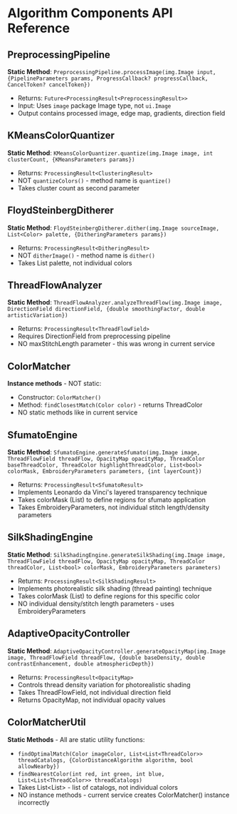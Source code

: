 # Algorithm Components API Reference

## PreprocessingPipeline
**Static Method**: `PreprocessingPipeline.processImage(img.Image input, {PipelineParameters params, ProgressCallback? progressCallback, CancelToken? cancelToken})`
- Returns: `Future<ProcessingResult<PreprocessingResult>>`
- Input: Uses `image` package Image type, not `ui.Image`
- Output contains processed image, edge map, gradients, direction field

## KMeansColorQuantizer  
**Static Method**: `KMeansColorQuantizer.quantize(img.Image image, int clusterCount, {KMeansParameters params})`
- Returns: `ProcessingResult<ClusteringResult>`
- NOT `quantizeColors()` - method name is `quantize()`
- Takes cluster count as second parameter

## FloydSteinbergDitherer
**Static Method**: `FloydSteinbergDitherer.dither(img.Image sourceImage, List<Color> palette, {DitheringParameters params})`
- Returns: `ProcessingResult<DitheringResult>`
- NOT `ditherImage()` - method name is `dither()`
- Takes List<Color> palette, not individual colors

## ThreadFlowAnalyzer
**Static Method**: `ThreadFlowAnalyzer.analyzeThreadFlow(img.Image image, DirectionField directionField, {double smoothingFactor, double artisticVariation})`
- Returns: `ProcessingResult<ThreadFlowField>`
- Requires DirectionField from preprocessing pipeline
- NO maxStitchLength parameter - this was wrong in current service

## ColorMatcher
**Instance methods** - NOT static:
- Constructor: `ColorMatcher()`  
- Method: `findClosestMatch(Color color)` - returns ThreadColor
- NO static methods like in current service
## SfumatoEngine
**Static Method**: `SfumatoEngine.generateSfumato(img.Image image, ThreadFlowField threadFlow, OpacityMap opacityMap, ThreadColor baseThreadColor, ThreadColor highlightThreadColor, List<bool> colorMask, EmbroideryParameters parameters, {int layerCount})`
- Returns: `ProcessingResult<SfumatoResult>`
- Implements Leonardo da Vinci's layered transparency technique
- Takes colorMask (List<bool>) to define regions for sfumato application
- Takes EmbroideryParameters, not individual stitch length/density parameters

## SilkShadingEngine
**Static Method**: `SilkShadingEngine.generateSilkShading(img.Image image, ThreadFlowField threadFlow, OpacityMap opacityMap, ThreadColor threadColor, List<bool> colorMask, EmbroideryParameters parameters)`
- Returns: `ProcessingResult<SilkShadingResult>`
- Implements photorealistic silk shading (thread painting) technique
- Takes colorMask (List<bool>) to define regions for this specific color
- NO individual density/stitch length parameters - uses EmbroideryParameters

## AdaptiveOpacityController
**Static Method**: `AdaptiveOpacityController.generateOpacityMap(img.Image image, ThreadFlowField threadFlow, {double baseDensity, double contrastEnhancement, double atmosphericDepth})`
- Returns: `ProcessingResult<OpacityMap>`
- Controls thread density variation for photorealistic shading
- Takes ThreadFlowField, not individual direction field
- Returns OpacityMap, not individual opacity values

## ColorMatcherUtil
**Static Methods** - All are static utility functions:
- `findOptimalMatch(Color imageColor, List<List<ThreadColor>> threadCatalogs, {ColorDistanceAlgorithm algorithm, bool allowNearby})`
- `findNearestColor(int red, int green, int blue, List<List<ThreadColor>> threadCatalogs)`
- Takes List<List<ThreadColor>> - list of catalogs, not individual colors
- NO instance methods - current service creates ColorMatcher() instance incorrectly
